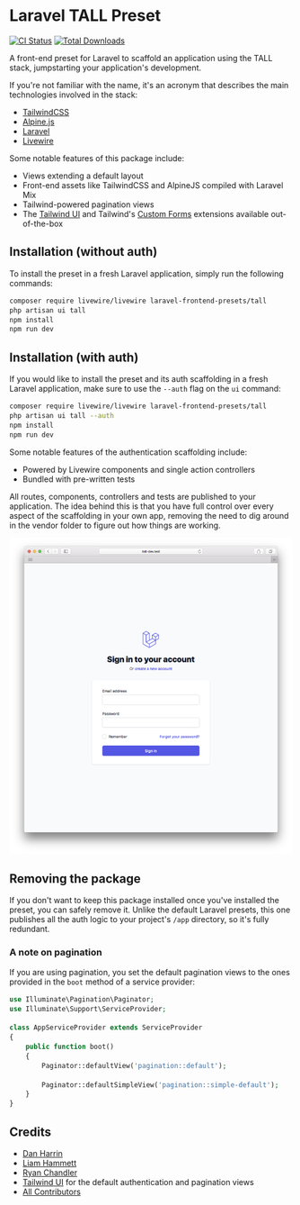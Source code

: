 # Laravel TALL Preset

[![CI Status](https://github.com/laravel-frontend-presets/tall/workflows/Run%20Tests/badge.svg)](https://github.com/laravel-frontend-presets/tall/actions)
[![Total Downloads](https://poser.pugx.org/laravel-frontend-presets/tall/d/total.svg)](https://packagist.org/packages/laravel-frontend-presets/tall)

A front-end preset for Laravel to scaffold an application using the TALL stack, jumpstarting your application's development.

If you're not familiar with the name, it's an acronym that describes the main technologies involved in the stack:
- [TailwindCSS](https://tailwindcss.com)
- [Alpine.js](https://github.com/alpinejs/alpine)
- [Laravel](https://laravel.com)
- [Livewire](https://laravel-livewire.com)

Some notable features of this package include:
- Views extending a default layout
- Front-end assets like TailwindCSS and AlpineJS compiled with Laravel Mix
- Tailwind-powered pagination views
- The [Tailwind UI](https://tailwindui.com) and Tailwind's [Custom Forms](https://github.com/tailwindcss/custom-forms) extensions available out-of-the-box

## Installation (without auth)

To install the preset in a fresh Laravel application, simply run the following commands:

```bash
composer require livewire/livewire laravel-frontend-presets/tall
php artisan ui tall
npm install
npm run dev
```

## Installation (with auth)

If you would like to install the preset and its auth scaffolding in a fresh Laravel application, make sure to use the `--auth` flag on the `ui` command:

```bash
composer require livewire/livewire laravel-frontend-presets/tall
php artisan ui tall --auth
npm install
npm run dev
```

Some notable features of the authentication scaffolding include:
- Powered by Livewire components and single action controllers
- Bundled with pre-written tests

All routes, components, controllers and tests are published to your application. The idea behind this is that you have full control over every aspect of the scaffolding in your own app, removing the need to dig around in the vendor folder to figure out how things are working.

![Login View](./screenshot.png)

## Removing the package

If you don't want to keep this package installed once you've installed the preset, you can safely remove it. Unlike the default Laravel presets, this one publishes all the auth logic to your project's `/app` directory, so it's fully redundant.


### A note on pagination

If you are using pagination, you set the default pagination views to the ones provided in the `boot` method of a service provider:

```php
use Illuminate\Pagination\Paginator;
use Illuminate\Support\ServiceProvider;

class AppServiceProvider extends ServiceProvider
{
    public function boot()
    {
        Paginator::defaultView('pagination::default');

        Paginator::defaultSimpleView('pagination::simple-default');
    }
}
```

## Credits

- [Dan Harrin](https://github.com/DanHarrin)
- [Liam Hammett](https://github.com/imliam)
- [Ryan Chandler](https://github.com/ryangjchandler)
- [Tailwind UI](https://tailwindui.com) for the default authentication and pagination views
- [All Contributors](../../contributors)
